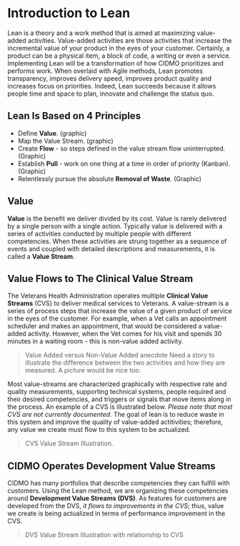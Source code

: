 # Introduction to Lean

Lean is a theory and a work method that is aimed at maximizing value-added activities. Value-added activities are those activities that increase the incremental value of your product in the eyes of your customer. Certainly, a product can be a physical item, a block of code, a writing or even a service. Implementing Lean will be a transformation of how CIDMO prioritizes and performs work. When overlaid with Agile methods, Lean promotes transparency, improves delivery speed, improves product quality and increases focus on priorities. Indeed, Lean succeeds because it allows people time and space to plan, innovate and challenge the status quo.

## Lean Is Based on 4 Principles

- Define **Value**. (graphic)
- Map the Value Stream. (graphic)
- Create **Flow** - so steps defined in the value stream flow uninterrupted. (Graphic)
- Establish **Pull** - work on one thing at a time in order of priority (Kanban). (Graphic)
- Relentlessly pursue the absolute **Removal of Waste**. (Graphic)

## Value 

**Value** is the benefit we deliver divided by its cost. Value is rarely delivered by a single person with a single action. Typically value is delivered with a series of activities conducted by multiple people with different competencies. When these activities are strung together as a sequence of events and coupled with detailed descriptions and measurements, it is called a **Value Stream**.

## Value Flows to The Clinical Value Stream

The Veterans Health Administration operates multiple **Clinical Value Streams** (CVS) to deliver medical services to Veterans. A value-stream is a series of process steps that increase the value of a given product of service in the eyes of the customer. For example, when a Vet calls an appointment scheduler and makes an appointment, that would be considered a value-added activity. However, when the Vet comes for his visit and spends 30 minutes in a waiting room - this is non-value added activity.

> Value Added versus Non-Value Added anecdote
> Need a story to illustrate the difference between the two activities and how they are measured.
> A picture would be nice too.

Most value-streams are characterized graphically with respective rate and quality measurements, supporting technical systems, people required and their desired competencies, and triggers or signals that move items along in the process.  An example of a CVS is illustrated below.  _Please note that most CVS are not currently documented._ The goal of lean is to reduce waste in this system and improve the quality of value-added actitivities; therefore, any value we create must flow to this system to be actualized.

> CVS Value Stream Illustration.

## CIDMO Operates Development Value Streams

CIDMO has many portfolios that describe competencies they can fulfill with customers. Using the Lean method, we are organizing these competencies around **Development Value Streams (DVS)**. As features for customers are developed from the DVS, _it flows to improvements in the CVS_; thus, value we create is being actualized in terms of performance improvement in the CVS.

> DVS Value Stream Illustration with relationship to CVS
